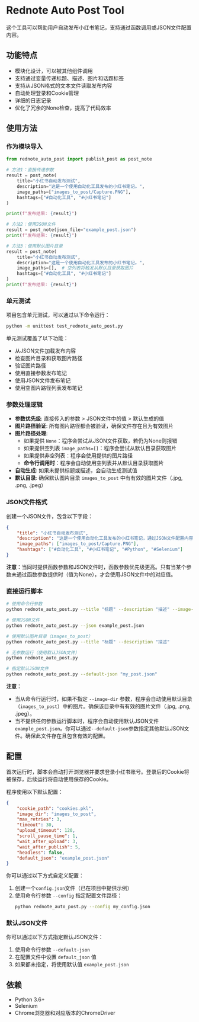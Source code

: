# Rednote Auto Post Tool

这个工具可以帮助用户自动发布小红书笔记，支持通过函数调用或JSON文件配置内容。

## 功能特点

- 模块化设计，可以被其他组件调用
- 支持通过变量传递标题、描述、图片和话题标签
- 支持从JSON格式的文本文件读取发布内容
- 自动处理登录和Cookie管理
- 详细的日志记录
- 优化了冗余的None检查，提高了代码效率

## 使用方法

### 作为模块导入

```python
from rednote_auto_post import publish_post as post_note

# 方法1：直接传递参数
result = post_note(
    title="小红书自动发布测试",
    description="这是一个使用自动化工具发布的小红书笔记。",
    image_paths=["images_to_post/Capture.PNG"],
    hashtags=["#自动化工具", "#小红书笔记"]
)

print(f"发布结果: {result}")

# 方法2：使用JSON文件
result = post_note(json_file="example_post.json")
print(f"发布结果: {result}")

# 方法3：使用默认图片目录
result = post_note(
    title="小红书自动发布测试",
    description="这是一个使用自动化工具发布的小红书笔记。",
    image_paths=[],  # 空列表将触发从默认目录获取图片
    hashtags=["#自动化工具", "#小红书笔记"]
)
print(f"发布结果: {result}")
```

### 单元测试

项目包含单元测试，可以通过以下命令运行：

```bash
python -m unittest test_rednote_auto_post.py
```

单元测试覆盖了以下功能：
- 从JSON文件加载发布内容
- 检查图片目录和获取图片路径
- 验证图片路径
- 使用直接参数发布笔记
- 使用JSON文件发布笔记
- 使用空图片路径列表发布笔记

### 参数处理逻辑

- **参数优先级**: 直接传入的参数 > JSON文件中的值 > 默认生成的值
- **图片路径验证**: 所有图片路径都会被验证，确保文件存在且为有效图片
- **图片路径处理**:
  - 如果提供 `None`：程序会尝试从JSON文件获取，若仍为None则报错
  - 如果提供空列表 `image_paths=[]`：程序会尝试从默认目录获取图片
  - 如果提供非空列表：程序会使用提供的图片路径
  - **命令行调用时**：程序会自动使用空列表并从默认目录获取图片
- **自动生成**: 如果未提供标题或描述，会自动生成测试值
- **默认目录**: 确保默认图片目录 `images_to_post` 中有有效的图片文件（.jpg, .png, .jpeg）

### JSON文件格式

创建一个JSON文件，包含以下字段：

```json
{
    "title": "小红书自动发布测试",
    "description": "这是一个使用自动化工具发布的小红书笔记，通过JSON文件配置内容。\n\n这个工具可以帮助创作者批量发布内容，提高效率。",
    "image_paths": ["images_to_post/Capture.PNG"],
    "hashtags": ["#自动化工具", "#小红书笔记", "#Python", "#Selenium"]
}
```

**注意**：当同时提供函数参数和JSON文件时，函数参数优先级更高。只有当某个参数未通过函数参数提供时（值为None），才会使用JSON文件中的对应值。

### 直接运行脚本

```bash
# 使用命令行参数
python rednote_auto_post.py --title "标题" --description "描述" --image-dir "images_to_post" --hashtags "#标签1" "#标签2"

# 使用JSON文件
python rednote_auto_post.py --json example_post.json

# 使用默认图片目录（images_to_post）
python rednote_auto_post.py --title "标题" --description "描述"

# 无参数运行（使用默认JSON文件）
python rednote_auto_post.py

# 指定默认JSON文件
python rednote_auto_post.py --default-json "my_post.json"
```

**注意**：
- 当从命令行运行时，如果不指定 `--image-dir` 参数，程序会自动使用默认目录（`images_to_post`）中的图片。确保该目录中有有效的图片文件（.jpg, .png, .jpeg）。
- 当不提供任何参数运行脚本时，程序会自动使用默认JSON文件 `example_post.json`。你可以通过`--default-json`参数指定其他默认JSON文件。确保此文件存在且包含有效的配置。

## 配置

首次运行时，脚本会自动打开浏览器并要求登录小红书账号。登录后的Cookie将被保存，后续运行将自动使用保存的Cookie。

程序使用以下默认配置：

```json
{
    "cookie_path": "cookies.pkl",
    "image_dir": "images_to_post",
    "max_retries": 3,
    "timeout": 30,
    "upload_timeout": 120,
    "scroll_pause_time": 1,
    "wait_after_upload": 3,
    "wait_after_publish": 5,
    "headless": false,
    "default_json": "example_post.json"
}
```

你可以通过以下方式自定义配置：

1. 创建一个`config.json`文件（已在项目中提供示例）
2. 使用命令行参数 `--config` 指定配置文件路径：
   ```bash
   python rednote_auto_post.py --config my_config.json
   ```

### 默认JSON文件

你可以通过以下方式指定默认JSON文件：
1. 使用命令行参数 `--default-json`
2. 在配置文件中设置 `default_json` 值
3. 如果都未指定，将使用默认值 `example_post.json`

## 依赖

- Python 3.6+
- Selenium
- Chrome浏览器和对应版本的ChromeDriver